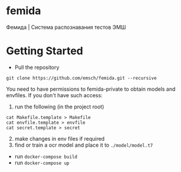 # femida
Фемида | Система распознавания тестов ЭМШ


# Getting Started

* Pull the repository
```
git clone https://github.com/emsch/femida.git --recursive
```
You need to have permissions to femida-private to obtain models and envfiles. If you don't have such access:

  1. run the following (in the project root)
  ```
  cat Makefile.template > Makefile
  cat envfile.template > envfile
  cat secret.template > secret
  ```
 2. make changes in env files if required
 3. find or train a ocr model and place it to `./model/model.t7`

* run `docker-compose build`
* run `docker-compose up`
